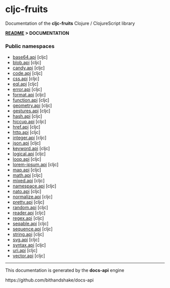 
# <strong>cljc-fruits</strong>
<p>Documentation of the <strong>cljc-fruits</strong> Clojure / ClojureScript library</p>

<strong>[README](../README.md) > DOCUMENTATION</strong>

### Public namespaces
* [base64.api](cljc/base64/API.md) [cljc]
* [blob.api](cljc/blob/API.md) [cljc]
* [candy.api](cljc/candy/API.md) [cljc]
* [code.api](cljc/code/API.md) [cljc]
* [css.api](cljc/css/API.md) [cljc]
* [eql.api](cljc/eql/API.md) [cljc]
* [error.api](cljc/error/API.md) [cljc]
* [format.api](cljc/format/API.md) [cljc]
* [function.api](cljc/function/API.md) [cljc]
* [geometry.api](cljc/geometry/API.md) [cljc]
* [gestures.api](cljc/gestures/API.md) [cljc]
* [hash.api](cljc/hash/API.md) [cljc]
* [hiccup.api](cljc/hiccup/API.md) [cljc]
* [href.api](cljc/href/API.md) [cljc]
* [http.api](cljc/http/API.md) [cljc]
* [integer.api](cljc/integer/API.md) [cljc]
* [json.api](cljc/json/API.md) [cljc]
* [keyword.api](cljc/keyword/API.md) [cljc]
* [logical.api](cljc/logical/API.md) [cljc]
* [loop.api](cljc/loop/API.md) [cljc]
* [lorem-ipsum.api](cljc/lorem_ipsum/API.md) [cljc]
* [map.api](cljc/map/API.md) [cljc]
* [math.api](cljc/math/API.md) [cljc]
* [mixed.api](cljc/mixed/API.md) [cljc]
* [namespace.api](cljc/namespace/API.md) [cljc]
* [nato.api](cljc/nato/API.md) [cljc]
* [normalize.api](cljc/normalize/API.md) [cljc]
* [pretty.api](cljc/pretty/API.md) [cljc]
* [random.api](cljc/random/API.md) [cljc]
* [reader.api](cljc/reader/API.md) [cljc]
* [regex.api](cljc/regex/API.md) [cljc]
* [seqable.api](cljc/seqable/API.md) [cljc]
* [sequence.api](cljc/sequence/API.md) [cljc]
* [string.api](cljc/string/API.md) [cljc]
* [svg.api](cljc/svg/API.md) [cljc]
* [syntax.api](cljc/syntax/API.md) [cljc]
* [uri.api](cljc/uri/API.md) [cljc]
* [vector.api](cljc/vector/API.md) [cljc]

---

<p>This documentation is generated by the <strong>docs-api</strong> engine</p>
https://github.com/bithandshake/docs-api
